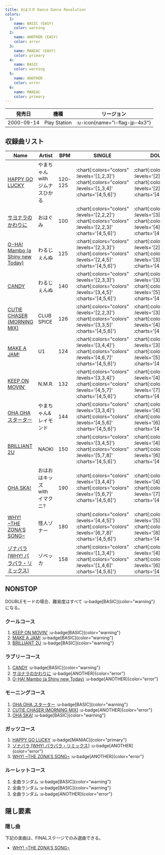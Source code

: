 ```yaml
---
title: おはスタ Dance Dance Revolution
colors:
  1:
    name: BASIC (EASY)
    color: warning
  2:
    name: ANOTHER (EASY)
    color: error
  3:
    name: MANIAC (EASY)
    color: primary
  4:
    name: BASIC
    color: warning
  5:
    name: ANOTHER
    color: error
  6:
    name: MANIAC
    color: primary
---
```


|発売日|機種|リージョン|
|------|----|---------|
|2000-09-14|Play Station| :u-icon{name="i-flag-jp-4x3"} |

## 収録曲リスト

|Name|Artist|BPM|SINGLE|DOUBLE|UNISON|
|----|------|---|------|------|------|
|[HAPPY GO LUCKY](/playstation-jp/oha-sta/happy-go-lucky)|やまちゃん with ジムナスひかる|120-125| :chart{:colors="colors" :levels='[1,2,3]'}  :chart{:colors="colors" :levels='[1,3,4]' :charts='[4,5,6]'} | :chart{:colors="colors" :levels='[2]'}  :chart{:colors="colors" :levels='[2]' :charts='[4]'} | :chart{:colors="colors" :levels='[1,2,3]'}  :chart{:colors="colors" :levels='[1,3,4]' :charts='[4,5,6]'} |
|[サヨナラのかわりに](/playstation-jp/oha-sta/sayonara-no-kawari-ni)|おはぐみ|100| :chart{:colors="colors" :levels='[2,2,2]'}  :chart{:colors="colors" :levels='[2,2,3]' :charts='[4,5,6]'} | :chart{:colors="colors" :levels='[3]'}  :chart{:colors="colors" :levels='[4]' :charts='[4]'} | :chart{:colors="colors" :levels='[2,2,2]'}  :chart{:colors="colors" :levels='[2,2,3]' :charts='[4,5,6]'} |
|[O-HA! Mambo (a Shiny new Today)](/playstation-jp/oha-sta/o-ha-mambo)|わるじぇんぬ|125| :chart{:colors="colors" :levels='[2,3,3]'}  :chart{:colors="colors" :levels='[2,4,5]' :charts='[4,5,6]'} | :chart{:colors="colors" :levels='[2]'}  :chart{:colors="colors" :levels='[3]' :charts='[4]'} | :chart{:colors="colors" :levels='[2,3,3]'}  :chart{:colors="colors" :levels='[2,4,5]' :charts='[4,5,6]'} |
|[CANDY](/playstation-jp/oha-sta/candy)|わるじぇんぬ|140| :chart{:colors="colors" :levels='[2,3,3]'}  :chart{:colors="colors" :levels='[3,4,5]' :charts='[4,5,6]'} | :chart{:colors="colors" :levels='[3]'}  :chart{:colors="colors" :levels='[5]' :charts='[4]'} | :chart{:colors="colors" :levels='[2,3,3]'}  :chart{:colors="colors" :levels='[3,4,5]' :charts='[4,5,6]'} |
|[CUTIE CHASER (MORNING MIX)](/playstation-jp/oha-sta/cutie-chaser-morning)|CLUB SPICE|126| :chart{:colors="colors" :levels='[2,2,3]'}  :chart{:colors="colors" :levels='[3,3,5]' :charts='[4,5,6]'} | :chart{:colors="colors" :levels='[3]'}  :chart{:colors="colors" :levels='[4]' :charts='[4]'} | :chart{:colors="colors" :levels='[2,2,3]'}  :chart{:colors="colors" :levels='[3,3,5]' :charts='[4,5,6]'} |
|[MAKE A JAM!](/playstation-jp/1st/make-a-jam)|U1|124| :chart{:colors="colors" :levels='[3,4,4]'}  :chart{:colors="colors" :levels='[4,6,7]' :charts='[4,5,6]'} | :chart{:colors="colors" :levels='[3]'}  :chart{:colors="colors" :levels='[5]' :charts='[4]'} | :chart{:colors="colors" :levels='[3,4,4]'}  :chart{:colors="colors" :levels='[4,6,7]' :charts='[4,5,6]'} |
|[KEEP ON MOVIN'](/playstation-jp/2nd/keep-on-movin)|N.M.R.|132| :chart{:colors="colors" :levels='[3,3,4]'}  :chart{:colors="colors" :levels='[4,5,7]' :charts='[4,5,6]'} | :chart{:colors="colors" :levels='[4]'}  :chart{:colors="colors" :levels='[7]' :charts='[4]'} | :chart{:colors="colors" :levels='[3,3,4]'}  :chart{:colors="colors" :levels='[4,5,7]' :charts='[4,5,6]'} |
|[OHA OHA スターター](/playstation-jp/oha-sta/oha-oha-starter)|やまちゃん&レイモンド|144| :chart{:colors="colors" :levels='[3,3,4]'}  :chart{:colors="colors" :levels='[4,5,6]' :charts='[4,5,6]'} | :chart{:colors="colors" :levels='[4]'}  :chart{:colors="colors" :levels='[6]' :charts='[4]'} | :chart{:colors="colors" :levels='[3,3,4]'}  :chart{:colors="colors" :levels='[4,5,6]' :charts='[4,5,6]'} |
|[BRILLIANT 2U](/playstation-jp/2nd/brilliant-2u)|NAOKI|150| :chart{:colors="colors" :levels='[3,4,5]'}  :chart{:colors="colors" :levels='[5,7,8]' :charts='[4,5,6]'} | :chart{:colors="colors" :levels='[4]'}  :chart{:colors="colors" :levels='[6]' :charts='[4]'} | :chart{:colors="colors" :levels='[3,4,5]'}  :chart{:colors="colors" :levels='[5,7,8]' :charts='[4,5,6]'} |
|[OHA SKA!](/playstation-jp/oha-sta/oha-ska)|おはおはキッズ with イマクニ?|190| :chart{:colors="colors" :levels='[3,4,4]'}  :chart{:colors="colors" :levels='[5,6,7]' :charts='[4,5,6]'} | :chart{:colors="colors" :levels='[4]'}  :chart{:colors="colors" :levels='[7]' :charts='[4]'} | :chart{:colors="colors" :levels='[3,4,4]'}  :chart{:colors="colors" :levels='[5,6,7]' :charts='[4,5,6]'} |
|[WHY! \~THE ZONA'S SONG\~](/playstation-jp/oha-sta/why)|怪人ゾナー|180| :chart{:colors="colors" :levels='[4,4,5]'}  :chart{:colors="colors" :levels='[6,7,8]' :charts='[4,5,6]'} | :chart{:colors="colors" :levels='[5]'}  :chart{:colors="colors" :levels='[8]' :charts='[4]'} | :chart{:colors="colors" :levels='[4,4,5]'}  :chart{:colors="colors" :levels='[6,7,8]' :charts='[4,5,6]'} |
|[ゾナパラ \[WHY! パラパラ・リミックス\]](/playstation-jp/oha-sta/zonapara)|ゾベッカ|158| :chart{:colors="colors" :levels='[1,3,4]'}  :chart{:colors="colors" :levels='[1,4,6]' :charts='[4,5,6]'} | :chart{:colors="colors" :levels='[4]'}  :chart{:colors="colors" :levels='[6]' :charts='[4]'} | :chart{:colors="colors" :levels='[1,3,4]'}  :chart{:colors="colors" :levels='[1,4,6]' :charts='[4,5,6]'} |

## NONSTOP

DOUBLEモードの場合、難易度はすべて :u-badge[BASIC]{color="warning"} になる。

### クールコース

1. [KEEP ON MOVIN'](/playstation-jp/2nd/keep-on-movin) :u-badge[BASIC]{color="warning"}
1. [MAKE A JAM!](/playstation-jp/1st/make-a-jam) :u-badge[BASIC]{color="warning"}
1. [BRILLIANT 2U](/playstation-jp/2nd/brilliant-2u) :u-badge[BASIC]{color="warning"}

### ラブリーコース

1. [CANDY](/playstation-jp/oha-sta/candy) :u-badge[BASIC]{color="warning"}
1. [サヨナラのかわりに](/playstation-jp/oha-sta/sayonara-no-kawari-ni) :u-badge[ANOTHER]{color="error"}
1. [O-HA! Mambo (a Shiny new Today)](/playstation-jp/oha-sta/o-ha-mambo) :u-badge[ANOTHER]{color="error"}

### モーニングコース

1. [OHA OHA スターター](/playstation-jp/oha-sta/oha-oha-starter) :u-badge[BASIC]{color="warning"}
1. [CUTIE CHASER (MORNING MIX)](/playstation-jp/oha-sta/cutie-chaser-morning) :u-badge[ANOTHER]{color="error"}
1. [OHA SKA!](/playstation-jp/oha-sta/oha-ska) :u-badge[BASIC]{color="warning"}

### ガッツコース

1. [HAPPY GO LUCKY](/playstation-jp/oha-sta/happy-go-lucky) :u-badge[MANIAC]{color="primary"}
1. [ゾナパラ \[WHY! パラパラ・リミックス\]](/playstation-jp/oha-sta/zonapara) :u-badge[ANOTHER]{color="error"}
1. [WHY! \~THE ZONA'S SONG\~](/playstation-jp/oha-sta/why) :u-badge[ANOTHER]{color="error"}

### ルーレットコース

1. 全曲ランダム :u-badge[BASIC]{color="warning"}
1. 全曲ランダム :u-badge[BASIC]{color="warning"}
1. 全曲ランダム :u-badge[ANOTHER]{color="error"}

## 隠し要素

### 隠し曲

下記の楽曲は、FINALステージでのみ選曲できる。

- [WHY! \~THE ZONA'S SONG\~](/playstation-jp/oha-sta/why)
